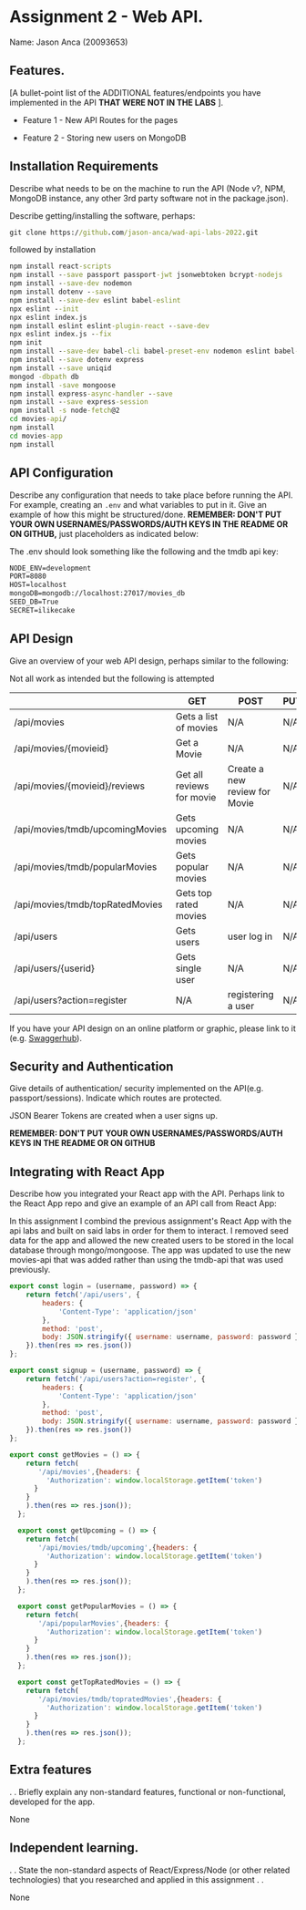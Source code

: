 # Assignment 2 - Web API.

Name: Jason Anca (20093653)

## Features.

[A bullet-point list of the ADDITIONAL features/endpoints you have implemented in the API **THAT WERE NOT IN THE LABS** ]. 

 + Feature 1 -  New API Routes for the pages

 + Feature 2 - Storing new users on MongoDB

## Installation Requirements

Describe what needs to be on the machine to run the API (Node v?, NPM, MongoDB instance, any other 3rd party software not in the package.json). 

Describe getting/installing the software, perhaps:

```bat
git clone https://github.com/jason-anca/wad-api-labs-2022.git
```

followed by installation

```bat
npm install react-scripts
npm install --save passport passport-jwt jsonwebtoken bcrypt-nodejs
npm install --save-dev nodemon
npm install dotenv --save
npm install --save-dev eslint babel-eslint
npx eslint --init
npx eslint index.js
npm install eslint eslint-plugin-react --save-dev
npx eslint index.js --fix
npm init
npm install --save-dev babel-cli babel-preset-env nodemon eslint babel-eslint
npm install --save dotenv express
npm install --save uniqid
mongod -dbpath db
npm install -save mongoose
npm install express-async-handler --save
npm install --save express-session
npm install -s node-fetch@2
cd movies-api/
npm install
cd movies-app
npm install

```

## API Configuration
Describe any configuration that needs to take place before running the API. For example, creating an ``.env`` and what variables to put in it. Give an example of how this might be structured/done.
**REMEMBER: DON'T PUT YOUR OWN USERNAMES/PASSWORDS/AUTH KEYS IN THE README OR ON GITHUB,** just placeholders as indicated below:

The .env should look something like the following and the tmdb api key:

```bat
NODE_ENV=development
PORT=8080
HOST=localhost
mongoDB=mongodb://localhost:27017/movies_db
SEED_DB=True
SECRET=ilikecake

```

## API Design
Give an overview of your web API design, perhaps similar to the following: 

Not all work as intended but the following is attempted

|  |  GET | POST | PUT | DELETE
| -- | -- | -- | -- | -- 
| /api/movies |Gets a list of movies | N/A | N/A |
| /api/movies/{movieid} | Get a Movie | N/A | N/A | N/A
| /api/movies/{movieid}/reviews | Get all reviews for movie | Create a new review for Movie | N/A | N/A  
| /api/movies/tmdb/upcomingMovies | Gets upcoming movies | N/A | N/A | N/A
| /api/movies/tmdb/popularMovies | Gets popular movies | N/A | N/A | N/A
| /api/movies/tmdb/topRatedMovies | Gets top rated movies | N/A | N/A | N/A
| /api/users | Gets users | user log in | N/A | N/A
| /api/users/{userid} | Gets single user | N/A | N/A
| /api/users?action=register | N/A | registering a user | N/A | N/A

If you have your API design on an online platform or graphic, please link to it (e.g. [Swaggerhub](https://app.swaggerhub.com/)).


## Security and Authentication
Give details of authentication/ security implemented on the API(e.g. passport/sessions). Indicate which routes are protected. 

JSON Bearer Tokens are created when a user signs up. 

**REMEMBER: DON'T PUT YOUR OWN USERNAMES/PASSWORDS/AUTH KEYS IN THE README OR ON GITHUB**

## Integrating with React App

Describe how you integrated your React app with the API. Perhaps link to the React App repo and give an example of an API call from React App:

In this assignment I combind the previous assignment's React App with the api labs and built on said labs in order for them to interact. I removed seed data for the app and allowed the new created users to be stored in the local database through mongo/mongoose. The app was updated to use the new movies-api that was added rather than using the tmdb-api that was used previously.

~~~Javascript
export const login = (username, password) => {
    return fetch('/api/users', {
        headers: {
            'Content-Type': 'application/json'
        },
        method: 'post',
        body: JSON.stringify({ username: username, password: password })
    }).then(res => res.json())
};

export const signup = (username, password) => {
    return fetch('/api/users?action=register', {
        headers: {
            'Content-Type': 'application/json'
        },
        method: 'post',
        body: JSON.stringify({ username: username, password: password })
    }).then(res => res.json())
};

export const getMovies = () => {
    return fetch(
       '/api/movies',{headers: {
         'Authorization': window.localStorage.getItem('token')
      }
    }
    ).then(res => res.json());
  };

  export const getUpcoming = () => {
    return fetch(
       '/api/movies/tmdb/upcoming',{headers: {
         'Authorization': window.localStorage.getItem('token')
      }
    }
    ).then(res => res.json());
  };

  export const getPopularMovies = () => {
    return fetch(
       '/api/popularMovies',{headers: {
         'Authorization': window.localStorage.getItem('token')
      }
    }
    ).then(res => res.json());
  };

  export const getTopRatedMovies = () => {
    return fetch(
       '/api/movies/tmdb/topratedMovies',{headers: {
         'Authorization': window.localStorage.getItem('token')
      }
    }
    ).then(res => res.json());
  };
~~~

## Extra features

. . Briefly explain any non-standard features, functional or non-functional, developed for the app.  

None

## Independent learning.

. . State the non-standard aspects of React/Express/Node (or other related technologies) that you researched and applied in this assignment . .  

None